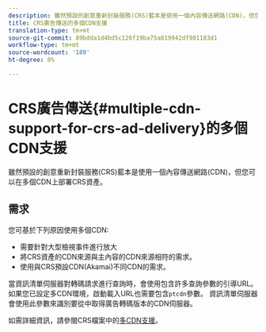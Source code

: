 ```yaml
---
description: 雖然預設的創意重新封裝服務(CRS)藍本是使用一個內容傳送網路(CDN)，但您可以在多個CDN上部署CRS資產。
title: CRS廣告傳送的多個CDN支援
translation-type: tm+mt
source-git-commit: 89bdda1d4bd5c126f19ba75a819942df901183d1
workflow-type: tm+mt
source-wordcount: '189'
ht-degree: 0%

---
```



# CRS廣告傳送{#multiple-cdn-support-for-crs-ad-delivery}的多個CDN支援

雖然預設的創意重新封裝服務(CRS)藍本是使用一個內容傳送網路(CDN)，但您可以在多個CDN上部署CRS資產。

## 需求

您可基於下列原因使用多個CDN:

* 需要針對大型檢視事件進行放大
* 將CRS資產的CDN來源與主內容的CDN來源相符的需求。
* 使用與CRS預設CDN(Akamai)不同CDN的需求。

當資訊清單伺服器對轉碼請求進行查詢時，會使用包含許多查詢參數的引導URL。 如果您已設定多CDN環境，啟動載入URL也需要包含`ptcdn`參數。 資訊清單伺服器會使用此參數來識別要從中取得廣告轉碼版本的CDN伺服器。

如需詳細資訊，請參閱CRS檔案中的[多CDN支援](../../~old-creative-repackaging-service/multi-cdn-supportt.md)。
